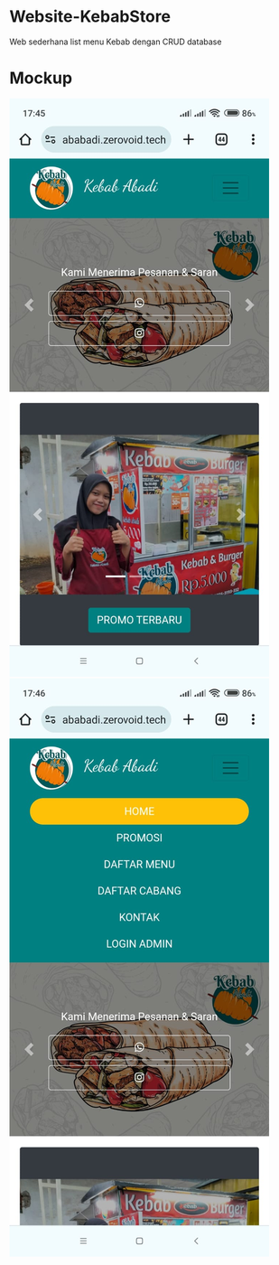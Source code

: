 # Website-KebabStore

Web sederhana list menu Kebab dengan CRUD database 

# Mockup

![alt text](https://github.com/Wildanamru/Website-KebabStore/blob/main/Interface.jpeg?raw=true)
![alt text](https://github.com/Wildanamru/Website-KebabStore/blob/main/Interface2.jpeg?raw=true)
